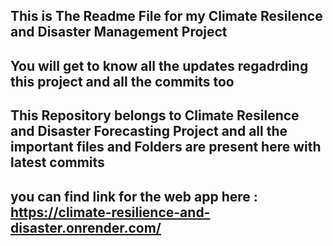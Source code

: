 ## This is The Readme File for my Climate Resilence and Disaster Management Project
## You will get to know all the updates regadrding this project and all the commits too 

## This Repository belongs to Climate Resilence and Disaster Forecasting Project and all the important files and Folders are present here with latest commits
## you can find link for the web app here : https://climate-resilience-and-disaster.onrender.com/
